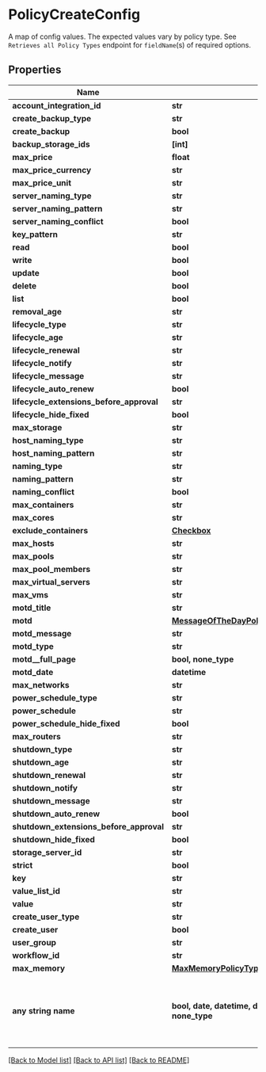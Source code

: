 # PolicyCreateConfig

A map of config values. The expected values vary by policy type. See `Retrieves all Policy Types` endpoint for `fieldName`(s) of required options.

## Properties
Name | Type | Description | Notes
------------ | ------------- | ------------- | -------------
**account_integration_id** | **str** |  | [optional] 
**create_backup_type** | **str** |  | [optional] 
**create_backup** | **bool** |  | [optional] 
**backup_storage_ids** | **[int]** |  | [optional] 
**max_price** | **float** |  | [optional] 
**max_price_currency** | **str** |  | [optional] 
**max_price_unit** | **str** |  | [optional] 
**server_naming_type** | **str** |  | [optional] 
**server_naming_pattern** | **str** |  | [optional] 
**server_naming_conflict** | **bool** |  | [optional] 
**key_pattern** | **str** |  | [optional] 
**read** | **bool** |  | [optional] 
**write** | **bool** |  | [optional] 
**update** | **bool** |  | [optional] 
**delete** | **bool** |  | [optional] 
**list** | **bool** |  | [optional] 
**removal_age** | **str** |  | [optional] 
**lifecycle_type** | **str** |  | [optional] 
**lifecycle_age** | **str** |  | [optional] 
**lifecycle_renewal** | **str** |  | [optional] 
**lifecycle_notify** | **str** |  | [optional] 
**lifecycle_message** | **str** |  | [optional] 
**lifecycle_auto_renew** | **bool** |  | [optional] 
**lifecycle_extensions_before_approval** | **str** |  | [optional] 
**lifecycle_hide_fixed** | **bool** |  | [optional] 
**max_storage** | **str** |  | [optional] 
**host_naming_type** | **str** |  | [optional] 
**host_naming_pattern** | **str** |  | [optional] 
**naming_type** | **str** |  | [optional] 
**naming_pattern** | **str** |  | [optional] 
**naming_conflict** | **bool** |  | [optional] 
**max_containers** | **str** |  | [optional] 
**max_cores** | **str** |  | [optional] 
**exclude_containers** | [**Checkbox**](Checkbox.md) |  | [optional] 
**max_hosts** | **str** |  | [optional] 
**max_pools** | **str** |  | [optional] 
**max_pool_members** | **str** |  | [optional] 
**max_virtual_servers** | **str** |  | [optional] 
**max_vms** | **str** |  | [optional] 
**motd_title** | **str** |  | [optional] 
**motd** | [**MessageOfTheDayPolicyTypeConfigurationMotd**](MessageOfTheDayPolicyTypeConfigurationMotd.md) |  | [optional] 
**motd_message** | **str** |  | [optional] 
**motd_type** | **str** |  | [optional] 
**motd__full_page** | **bool, none_type** |  | [optional] 
**motd_date** | **datetime** |  | [optional] 
**max_networks** | **str** |  | [optional] 
**power_schedule_type** | **str** |  | [optional] 
**power_schedule** | **str** |  | [optional] 
**power_schedule_hide_fixed** | **bool** |  | [optional] 
**max_routers** | **str** |  | [optional] 
**shutdown_type** | **str** |  | [optional] 
**shutdown_age** | **str** |  | [optional] 
**shutdown_renewal** | **str** |  | [optional] 
**shutdown_notify** | **str** |  | [optional] 
**shutdown_message** | **str** |  | [optional] 
**shutdown_auto_renew** | **bool** |  | [optional] 
**shutdown_extensions_before_approval** | **str** |  | [optional] 
**shutdown_hide_fixed** | **bool** |  | [optional] 
**storage_server_id** | **str** |  | [optional] 
**strict** | **bool** |  | [optional] 
**key** | **str** |  | [optional] 
**value_list_id** | **str** |  | [optional] 
**value** | **str** |  | [optional] 
**create_user_type** | **str** |  | [optional] 
**create_user** | **bool** |  | [optional] 
**user_group** | **str** |  | [optional] 
**workflow_id** | **str** |  | [optional] 
**max_memory** | [**MaxMemoryPolicyTypeConfigurationMaxMemory**](MaxMemoryPolicyTypeConfigurationMaxMemory.md) |  | [optional] 
**any string name** | **bool, date, datetime, dict, float, int, list, str, none_type** | any string name can be used but the value must be the correct type | [optional]

[[Back to Model list]](../README.md#documentation-for-models) [[Back to API list]](../README.md#documentation-for-api-endpoints) [[Back to README]](../README.md)


